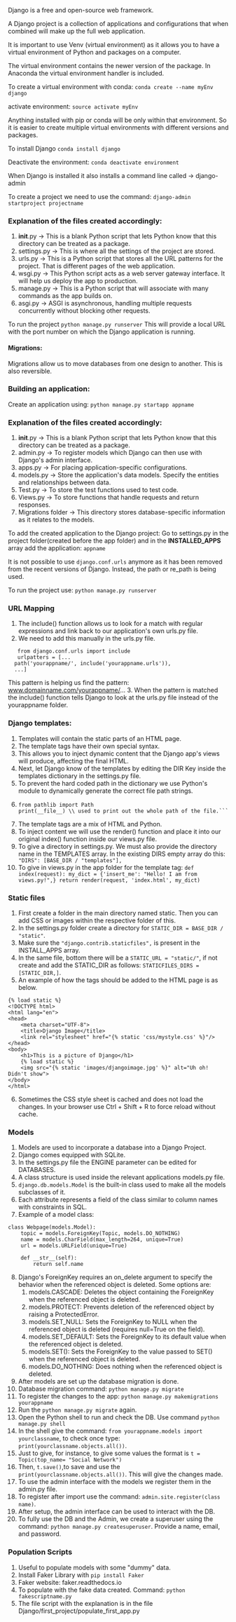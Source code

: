 Django is a free and open-source web framework.

A Django project is a collection of applications and configurations that when combined will make up the full web application.

It is important to use Venv (virtual environment) as it allows you to have a virtual environment of Python and packages on a computer.

The virtual environment contains the newer version of the package. In Anaconda the virtual environment handler is included.

To create a virtual environment with conda:
``` conda create --name myEnv django ```

activate environment: ``` source activate myEnv ```

Anything installed with pip or conda will be only within that environment. So it is easier to create multiple virtual environments with different versions and packages.

To install Django ```conda install django```

Deactivate the environment: ``` conda deactivate environment ```

When Django is installed it also installs a command line called -> django-admin 

To create a project we need to use the command: ```django-admin startproject projectname```

### Explanation of the files created accordingly:

1. __init__.py -> This is a blank Python script that lets Python know that this directory can be treated as a package.
2. settings.py -> This is where all the settings of the project are stored.
3. urls.py -> This is a Python script that stores all the URL patterns for the project. That is different pages of the web application.
4. wsgi.py -> This Python script acts as a web server gateway interface. It will help us deploy the app to production.
5. manage.py -> This is a Python script that will associate with many commands as the app builds on.
6. asgi.py -> ASGI is asynchronous, handling multiple requests concurrently without blocking other requests.

To run the project ```python manage.py runserver```
This will provide a local URL with the port number on which the Django application is running.

#### Migrations:

Migrations allow us to move databases from one design to another. This is also reversible.

### Building an application:

Create an application using: ```python manage.py startapp appname```

### Explanation of the files created accordingly:

1. __init__.py -> This is a blank Python script that lets Python know that this directory can be treated as a package.
2. admin.py -> To register models which Django can then use with Django's admin interface.
3. apps.py -> For placing application-specific configurations.
4. models.py -> Store the application's data models. Specify the entities and relationships between data.
5. Test.py -> To store the test functions used to test code.
6. Views.py -> To store functions that handle requests and return responses.
7. Migrations folder -> This directory stores database-specific information as it relates to the models.

To add the created application to the Django project:
Go to settings.py in the project folder(created before the app folder) and in the __INSTALLED_APPS__ array add the application: ```appname```

It is not possible to use ```django.conf.urls``` anymore as it has been removed from the recent versions of Django. Instead, the path or re_path is being used.

To run the project use: ```python manage.py runserver```


### URL Mapping

1. The include() function allows us to look for a match with regular expressions and link back to our application's own urls.py file.
2. We need to add this manually in the urls.py file.
```
   from django.conf.urls import include
   urlpatters = [...
  path('yourappname/', include('yourappname.urls')),
  ...]
```
This pattern is helping us find the pattern: www.domainname.com/yourappname/...
3. When the pattern is matched the include() function tells Django to look at the urls.py file instead of the yourappname folder.

### Django templates:

1. Templates will contain the static parts of an HTML page.
2. The template tags have their own special syntax.
3. This allows you to inject dynamic content that the Django app's views will produce, affecting the final HTML.
4. Next, let Django know of the templates by editing the DIR Key inside the templates dictionary in the settings.py file.
5. To prevent the hard coded path in the dictionary we use Python's module to dynamically generate the correct file path strings.
6. ```
   from pathlib import Path
   print(__file__) \\ used to print out the whole path of the file.```
7. The template tags are a mix of HTML and Python.
8. To inject content we will use the render() function and place it into our original index() function inside our views.py file.
9. To give a directory in settings.py. We must also provide the directory name in the TEMPLATES array. In the existing DIRS empty array do this:
``` "DIRS": [BASE_DIR / "templates"],```
10. To give in views.py in the app folder for the template tag: ```
def index(request):
    my_dict = {'insert_me': "Hello! I am from views.py!",}
    return render(request, 'index.html', my_dict) ```

### Static files

1. First create a folder in the main directory named static. Then you can add CSS or images within the respective folder of this.
2. In the settings.py folder create a directory for ```STATIC_DIR = BASE_DIR / "static"```.
3. Make sure the ```"django.contrib.staticfiles",``` is present in the INSTALL_APPS array.
4. In the same file, bottom there will be a ```STATIC_URL = "static/"```, if not create and add the STATIC_DIR as follows: ```STATICFILES_DIRS = [STATIC_DIR,]```.
5. An example of how the tags should be added to the HTML page is as below. 
```
{% load static %}
<!DOCTYPE html>
<html lang="en">
<head>
    <meta charset="UTF-8">
    <title>Django Image</title>
    <link rel="stylesheet" href="{% static 'css/mystyle.css' %}"/>
</head>
<body>
    <h1>This is a picture of Django</h1>
    {% load static %}
    <img src="{% static 'images/djangoimage.jpg' %}" alt="Uh oh! Didn't show">
</body>
</html>
 ```
6. Sometimes the CSS style sheet is cached and does not load the changes. In your browser use Ctrl + Shift + R to force reload without cache.

### Models

1. Models are used to incorporate a database into a Django Project.
2. Django comes equipped with SQLite.
3. In the settings.py file the ENGINE parameter can be edited for DATABASES.
4. A class structure is used inside the relevant applications models.py file.
5. ```django.db.models.Model``` is the built-in class used to make all the models subclasses of it.
6. Each attribute represents a field of the class similar to column names with constraints in SQL.
7. Example of a model class: 
```
class Webpage(models.Model):
    topic = models.ForeignKey(Topic, models.DO_NOTHING)
    name = models.CharField(max_length=264, unique=True)
    url = models.URLField(unique=True)

    def __str__(self):
        return self.name
```
8. Django's ForeignKey requires an on_delete argument to specify the behavior when the referenced object is deleted. Some options are:
   1. models.CASCADE: Deletes the object containing the ForeignKey when the referenced object is deleted.
   2. models.PROTECT: Prevents deletion of the referenced object by raising a ProtectedError.
   3. models.SET_NULL: Sets the ForeignKey to NULL when the referenced object is deleted (requires null=True on the field).
   4. models.SET_DEFAULT: Sets the ForeignKey to its default value when the referenced object is deleted.
   5. models.SET(): Sets the ForeignKey to the value passed to SET() when the referenced object is deleted.
   6. models.DO_NOTHING: Does nothing when the referenced object is deleted.
9. After models are set up the database migration is done.
10. Database migration command: ```python manage.py migrate```
11. To register the changes to the app: ```python manage.py makemigrations yourappname```
12. Run the ```python manage.py migrate``` again.
13. Open the Python shell to run and check the DB. Use command ```python manage.py shell```
14. In the shell give the command: ```from yourappname.models import yourclassname```, to check once type: ```print(yourclassname.objects.all())```.
15. Just to give, for instance, to give some values the format is ```t = Topic(top_name= "Social Network")```
16. Then, ```t.save()```,to save and use the ```print(yourclassname.objects.all())```. This will give the changes made.
17. To use the admin interface with the models we register them in the admin.py file.
18. To register after import use the command: ```admin.site.register(class name)```.
19. After setup, the admin interface can be used to interact with the DB.
20. To fully use the DB and the Admin, we create a superuser using the command: ```python manage.py createsuperuser```. Provide a name, email, and password.

### Population Scripts

1. Useful to populate models with some "dummy" data.
2. Install Faker Library with ```pip install Faker```
3. Faker website: faker.readthedocs.io
4. To populate with the fake data created. Command: ```python fakescriptname.py```
5. The file script with the explanation is in the file Django/first_project/populate_first_app.py
